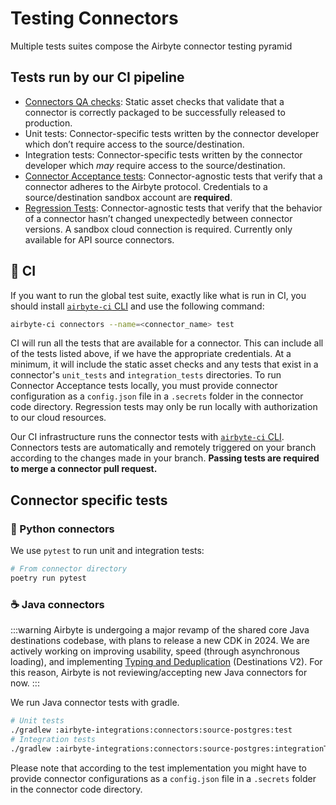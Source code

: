 # Testing Connectors

Multiple tests suites compose the Airbyte connector testing pyramid

## Tests run by our CI pipeline

- [Connectors QA checks](https://docs.airbyte.com/contributing-to-airbyte/resources/qa-checks): Static asset checks that validate that a connector is correctly packaged to be successfully released to production.
- Unit tests: Connector-specific tests written by the connector developer which don’t require access to the source/destination.
- Integration tests: Connector-specific tests written by the connector developer which _may_ require access to the source/destination.
- [Connector Acceptance tests](https://docs.airbyte.com/connector-development/testing-connectors/connector-acceptance-tests-reference/): Connector-agnostic tests that verify that a connector adheres to the Airbyte protocol. Credentials to a source/destination sandbox account are **required**.
- [Regression Tests](https://github.com/airbytehq/airbyte/tree/master/airbyte-ci/connectors/live-tests): Connector-agnostic tests that verify that the behavior of a connector hasn’t changed unexpectedly between connector versions. A sandbox cloud connection is required. Currently only available for API source connectors.


## 🤖 CI

If you want to run the global test suite, exactly like what is run in CI, you should install [`airbyte-ci` CLI](https://github.com/airbytehq/airbyte/blob/master/airbyte-ci/connectors/pipelines/README.md) and use the following command:

```bash
airbyte-ci connectors --name=<connector_name> test
```

CI will run all the tests that are available for a connector. This can include all of the tests listed above, if we have the appropriate credentials. At a minimum, it will include the static asset checks and any tests that exist in a connector's `unit_tests` and `integration_tests` directories.
To run Connector Acceptance tests locally, you must provide connector configuration as a `config.json` file in a `.secrets` folder in the connector code directory.
Regression tests may only be run locally with authorization to our cloud resources.

Our CI infrastructure runs the connector tests with [`airbyte-ci` CLI](https://github.com/airbytehq/airbyte/blob/master/airbyte-ci/connectors/pipelines/README.md). Connectors tests are automatically and remotely triggered on your branch according to the changes made in your branch.
**Passing tests are required to merge a connector pull request.**

## Connector specific tests

### 🐍 Python connectors

We use `pytest` to run unit and integration tests:

```bash
# From connector directory
poetry run pytest
```

### ☕ Java connectors

:::warning
Airbyte is undergoing a major revamp of the shared core Java destinations codebase, with plans to release a new CDK in 2024.
We are actively working on improving usability, speed (through asynchronous loading), and implementing [Typing and Deduplication](/using-airbyte/core-concepts/typing-deduping) (Destinations V2).
For this reason, Airbyte is not reviewing/accepting new Java connectors for now.
:::

We run Java connector tests with gradle.

```bash
# Unit tests
./gradlew :airbyte-integrations:connectors:source-postgres:test
# Integration tests
./gradlew :airbyte-integrations:connectors:source-postgres:integrationTestJava
```

Please note that according to the test implementation you might have to provide connector configurations as a `config.json` file in a `.secrets` folder in the connector code directory.

